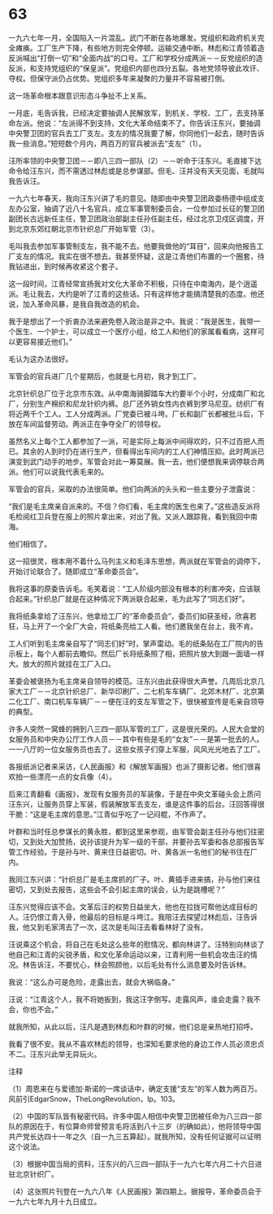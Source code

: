 # 63

一九六七年一月，全国陷入一片混乱。武门不断在各地爆发。党组织和政府机关完全瘫痪。工厂生产下降，有些地方则完全停顿。运输交通中断。林彪和江青领着造反派喊出“打倒一切”和“全面内战”的口号。工厂和学校分成两派－－反党组织的造反派，和支持党组织的“保皇派”。党组织内部也四分五裂。各地党领导彼此攻讦、夺权。但保守派仍占优势。党组织多年来凝聚的力量并不容易被打倒。

这一场革命根本跟意识形态斗争扯不上关系。

一月底，毛告诉我，已经决定要抽调人民解放军，到机关、学校、工厂，去支持革命左派。他说：“左派得不到支持，文化大革命结束不了。你告诉汪东兴，要抽调中央警卫团的官兵去工厂支左。支左的情况我要了解，你同他们一起去，随时告诉我一些消息。”短短数个月内，两百万的官兵被派去“支左”（1）。

汪所率领的中央警卫团－－即八三四一部队（2）－－听命于汪东兴。毛直接下达命令给汪东兴，而不需透过林彪或是总参谋部。但毛、汪并没有天天见面，毛就叫我告诉汪。

一九六七年春天，我向汪东兴讲了毛的意见。随即由中央警卫团政委杨德中组成支左办公室，抽调了近八十名官兵，成立军事管制委员会，一位参加过长征的警卫团副团长古远新任主任，警卫团政治部副主任孙任副主任，经过北京卫戍区调度，开到北京东郊红朝北京市针织总厂开始军管（3）。

毛叫我去参加军事管制支左，我不能不去。他要我做他的“耳目”，回来向他报告工厂支左的情况。我实在很不想去。我甚至怀疑，这是江青他们布置的一个圈套，待我钻进出，到时候再收紧这个套子。

这一段时间，江青经常宣扬我对文化大革命不积极，只待在中南海内，是个逍遥派。毛让我去，大约是听了江青的这些话。只有这样他才能搞清楚我的态度。他还说，加入革命风暴，是我自我改造的机会。

我于是想出了一个折衷办法来避免卷入政治是非之中。我说：“我是医生，我带一个医生、一个护士，可以成立一个医疗小组，给工人和他们的家属看看病，这样可以更容易接近他们。”

毛认为这办法很好。

军管会的官兵进厂几个星期后，也就是七月初，我才到工厂。

北京针织总厂位于北京市东效。从中南海骑脚踏车大约要半个小时，分成南厂和北厂，分别生产棉织和尼龙针织内裤。总厂还外销女性内衣裤到罗马尼亚。纺织厂有将近两千个工人。工人分成两派。厂党委已被斗垮。厂长和副厂长都被批斗后，下放在车间监督劳动。两派正在争夺全厂的领导权。

虽然名义上每个工人都参加了一派，可是实际上每派中间得欢的，只不过百把人而已。其余的人到时仍在进行生产，但看得出车间内的工人们神情压抑。此时两派已演变到武门动手的地步。军管会对此一筹莫展。我一去，他们便想我来调停联合两派。他们可以说我代表毛来的。

军管会的官兵，采取的办法很简单。他们向两派的头头和一些主要分子泄露说：

“我们是毛主席亲自派来的。不信？你们看，毛主席的医生也来了。”这些造反派将毛检阅红卫兵登在报上的照片拿出来，对出了我。又派人跟踪我，看到我回中南海。

他们相信了。

这一招很灵，根本用不着什么马列主义和毛泽东思想，两派就在军管会的调停下，开始讨论联合了。随即成立“革命委员会”。

我将这事的原委告诉毛。毛笑着说：“工人阶级内部没有根本的利害冲突，应该联合起来。”针织总厂就是在这种情况下两派联合起来，毛为此写了“同志们好”。

我将纸条拿给了汪东兴，他拿给工厂的“革命委员会”，委员们如获圣经，欣喜若狂，马上开了一个全厂大会，将纸条亮给工人看。他们邀我坐在台上，我不肯。

工人们听到毛主席亲自写了“同志们好”时，掌声雷动。毛的纸条贴在工厂院内的告示板上，每个人都前去瞻仰。然后厂长将纸条照了相，把照片放大到跟一面墙一样大。放大的照片就挂在工厂入口。

革委会被褒扬为毛主席亲自领导的模范。汪东兴由此获得很大声誉。几周后北京几家大工厂－－北京针织总厂、新华印刷厂、二七机车车辆厂、北郊木材厂、北京第二化工厂、南口机车车辆厂－－便在汪的支左军管之下，很快被宣传是毛亲自领导的典型。

许多人突然一窝蜂的拥到八三四一部队军管的工厂，这是很光荣的。人民大会堂的女服务员和中央办公厅工作人员－－其中有些是毛的“女友”－－是第一批去的人。一一八厅的一位女服务员也去了。这些女孩子们穿上军服，风风光光地去了工厂。

各报纸派记者来采访，《人民画报》和《解放军画报》也派了摄影记者。他们很喜欢拍一些漂亮一点的女兵像（4）。

后来江青翻看《画报》，发现有女服务员的军装像，于是在中央文革碰头会上质问汪东兴，让服务员穿上军装，假装解放军去支左，谁是这件事的后台。汪回答得很干脆：“这是毛主席的意思。”江青似乎吃了一记闷棍，不作声了。

叶群和当时任总参谋长的黄永胜，都到这里来参观，由军管会副主任孙与他们往密切，又到处大加赞扬，说孙该提升为军一级的干部，并要孙去军委和各总部报告军管工作经验。于是孙与叶、黄来住日益密切。叶、黄各派一名他们的秘书住在厂内。

我同江东兴讲：“针织总厂是毛主席抓的厂子。叶、黄插手进来搞，孙与他们来往密切，又到处去报告，这些会不会引起主席的误会，认为是跳槽呢？”

汪东兴觉得应该不会。文革后汪的权势日益坐大，他也在拉拢可帮他达成目标的人。汪仍恨江青入骨，他最后的目标是斗垮江。我陪汪去探望过林彪后，汪告诉我，他又到毛家湾去了一次，这次是毛叫汪去看看林好了没有。

汪说乘这个机会，将自己在毛处这么些年的慰情况，都向林讲了。汪特别向林谈了他自己和江青的尖锐矛盾，和文化革命运动以来，江青利用一些机会攻击汪的情况。林告诉汪，不要忧心，林会照顾他，以后毛处有什么消息要及时告诉林。

我说：“这么办可是危险，走露出去，就会大祸临身。”

汪说：“江青这个人，我不将她扳到，我这汪字倒写。走露风声，谁会走露？我不会，你也不会。”

就我所知，从此以后，汪凡是遇到林彪和叶群的时候，他们总是亲热地打招呼。

我看了很不安。我从不喜欢林彪的领导，也深知毛要求他的身边工作人员必须忠贞不二。汪东兴此举无异玩火。

注释

（1）周恩来在与爱德加·斯诺的一席谈话中，确定支援“支左”的军人数为两百万。风前引EdgarSnow，TheLongRevolution，lp。103。

（2）中国的军队皆有秘密代码。许多中国人相信中央警卫团被任命为八三四一部队的原因在于，有位算命师曾预言毛将活到八十三岁（的确如此），他将领导中国共产党长达四十一年之久（自一九三五算起）。就我所知，没有任何证据可以证明这个说法。

（3）根据中国当局的资料，汪东兴的八三四一部队于一九六七年六月二十六日进驻北京针织厂。

（4）这张照片刊登在一九六八年《人民画报》第四期上。据报导，革命委员会于一九六七年九月十九日成立。
